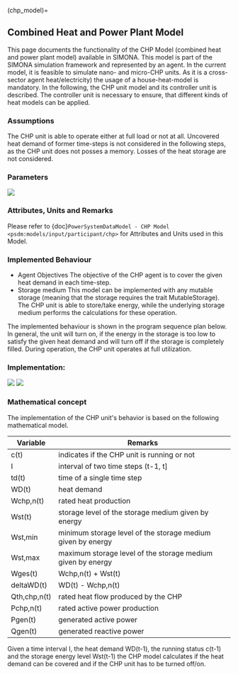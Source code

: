 (chp_model)=

## Combined Heat and Power Plant Model

This page documents the functionality of the CHP Model (combined heat and power plant model) available in SIMONA. This model is part of the SIMONA simulation framework and represented by an agent. In the current model, it is feasible to simulate nano- and micro-CHP units. As it is a cross-sector agent heat/electricity) the usage of a house-heat-model is mandatory.  In the following, the CHP unit model and its controller unit is described. The controller unit is necessary to ensure, that different kinds of heat models can be applied.

### Assumptions

The CHP unit is able to operate either at full load or not at all. Uncovered heat demand of former time-steps is not considered in the following steps, as the CHP unit does not posses a memory. Losses of the heat storage are not considered.

### Parameters

![](http://www.plantuml.com/plantuml/proxy?cache=no&src=https://raw.githubusercontent.com/ie3-institute/simona/dev/docs/readthedocs/_static/figures/models/chp_model/chp4.png)

### Attributes, Units and Remarks

Please refer to {doc}`PowerSystemDataModel - CHP Model <psdm:models/input/participant/chp>` for Attributes and Units used in this Model.

### Implemented Behaviour

- Agent Objectives
  The objective of the CHP agent is to cover the given heat demand in each time-step.
- Storage medium
  This model can be implemented with any mutable storage (meaning that the storage requires the     trait MutableStorage). The CHP unit is able to store/take energy, while the underlying storage medium performs the calculations for these operation.

The implemented behaviour is shown in the program sequence plan below. In general, the unit will turn on, if the energy in the storage is too low to satisfy the given heat demand and will turn off if the storage is completely filled. During operation, the CHP unit operates at full utilization.

### Implementation:

![](http://www.plantuml.com/plantuml/proxy?cache=no&src=https://raw.githubusercontent.com/ie3-institute/simona/dev/docs/uml/main/participants/ChpModelCalculation.puml)
![](http://www.plantuml.com/plantuml/proxy?cache=no&src=https://raw.githubusercontent.com/ie3-institute/simona/dev/docs/uml/main/participants/ChpModelCalculationConcept.puml)

### Mathematical concept

The implementation of the CHP unit's behavior is based on the following mathematical model.

| Variable     | Remarks                                                      |
| ------------ |--------------------------------------------------------------|
| c(t)         | indicates if the CHP unit is running or not                  |
| I            | interval of two time steps (t-1, t]                          |
| td(t)        | time of a single time step                                   |
| WD(t)        | heat demand                                                  |
| Wchp,n(t)    | rated heat production                                        |
| Wst(t)       | storage level of the storage medium given by energy          |
| Wst,min      | minimum storage level of the storage medium given by energy  |
| Wst,max      | maximum storage level of the storage medium given by energy  |
| Wges(t)      | Wchp,n(t) + Wst(t)                                           |
| deltaWD(t)   | WD(t) - Wchp,n(t)                                            |
| Qth,chp,n(t) | rated heat flow produced by the CHP                          |
| Pchp,n(t)    | rated active power production                                |
| Pgen(t)      | generated active power                                       |
| Qgen(t)      | generated reactive power                                     |

Given a time interval I, the heat demand WD(t-1), the running status c(t-1) and the storage energy level Wst(t-1) the CHP model calculates if the heat demand can be covered and if the CHP unit has to be turned off/on.
